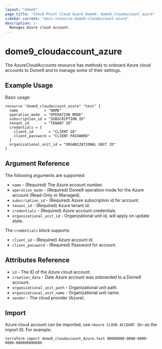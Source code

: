 ```yaml
---
layout: "dome9"
page_title: "Check Point Cloud Guard Dome9: dome9_cloudaccount_azure"
sidebar_current: "docs-resource-dome9-cloudaccount-azure"
description: |-
  Manages Azure cloud account.
---
```


# dome9_cloudaccount_azure

The AzureCloudAccounts resource has methods to onboard Azure cloud accounts to Dome9 and to manage some of their settings.

## Example Usage

Basic usage:

```hcl
resource "dome9_cloudaccount_azure" "test" {
  name            = "NAME"
  operation_mode  = "OPERATION MODE"
  subscription_id = "SUBSCRIPTION ID"
  tenant_id       = "TENANT ID"
  credentials = {
    client_id       = "CLIENT ID"
    client_password = "CLIENT PASSWORD"
  }
  organizational_unit_id = "ORGANIZATIONAL UNIT ID"
}
```

## Argument Reference

The following arguments are supported:

* `name` - (Required) The Azure account number.
* `operation_mode` - (Required) Dome9 operation mode for the Azure account (Read-Only or Managed).
* `subscription_id` - (Required) Azure subscription id for account.
* `tenant_id` - (Required) Azure tenant id.
* `credentials` - (Required) Azure account credentials.
* `organizational_unit_id` - Organizational unit id, will apply on update state.

The `credentials` block supports:
    
* `client_id` - (Required) Azure account id.
* `client_password` - (Required) Password for account.

## Attributes Reference

* `id` - The ID of the Azure cloud account.
* `creation_date` - Date Azure account was onboarded to a Dome9 account.
* `organizational_unit_path` - Organizational unit path.
* `organizational_unit_name` - Organizational unit name.
* `vendor` - The cloud provider (Azure).
## Import

Azure cloud account can be imported; use `<Azure CLOUD ACCOUNT ID>` as the import ID. For example:

```shell
terraform import dome9_cloudaccount_Azure.test 00000000-0000-0000-0000-000000000000
```
